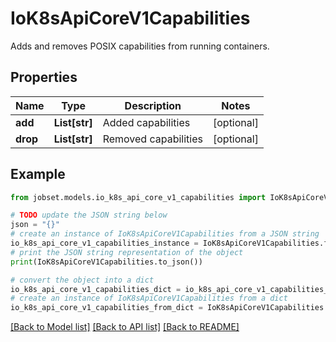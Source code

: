 # IoK8sApiCoreV1Capabilities

Adds and removes POSIX capabilities from running containers.

## Properties

Name | Type | Description | Notes
------------ | ------------- | ------------- | -------------
**add** | **List[str]** | Added capabilities | [optional] 
**drop** | **List[str]** | Removed capabilities | [optional] 

## Example

```python
from jobset.models.io_k8s_api_core_v1_capabilities import IoK8sApiCoreV1Capabilities

# TODO update the JSON string below
json = "{}"
# create an instance of IoK8sApiCoreV1Capabilities from a JSON string
io_k8s_api_core_v1_capabilities_instance = IoK8sApiCoreV1Capabilities.from_json(json)
# print the JSON string representation of the object
print(IoK8sApiCoreV1Capabilities.to_json())

# convert the object into a dict
io_k8s_api_core_v1_capabilities_dict = io_k8s_api_core_v1_capabilities_instance.to_dict()
# create an instance of IoK8sApiCoreV1Capabilities from a dict
io_k8s_api_core_v1_capabilities_from_dict = IoK8sApiCoreV1Capabilities.from_dict(io_k8s_api_core_v1_capabilities_dict)
```
[[Back to Model list]](../README.md#documentation-for-models) [[Back to API list]](../README.md#documentation-for-api-endpoints) [[Back to README]](../README.md)


